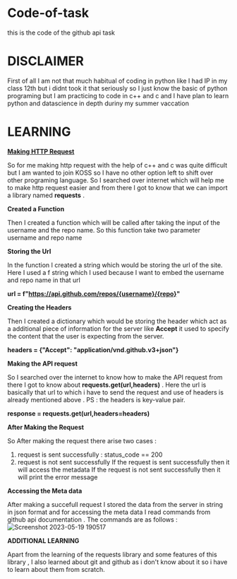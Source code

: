 # Code-of-task
this is the code of the github api task

# DISCLAIMER
First of all I am not that much habitual of coding in python like I had IP in my class 12th but i didnt took it that seriously so I just know the basic of python programing but I am practicing to code in c++ and c and I have plan to learn python and datascience in depth duriny my summer vaccation

# LEARNING 
**<u>Making HTTP Request</u>**

So for me making http request with the help of c++ and c was quite difficult but I am wanted to join KOSS so I have no other option left to shift over other programing language. So I searched over internet which will help me to make http request easier and from there I got to know that we can import a library named **requests** . 

**Created a Function**

Then I created a function which will be called after taking the input of the username and the repo name. So this function take two parameter username and repo name  

**Storing the Url** 

In the function I created a string which would be storing the url of the site. Here I used a f string which I used because I want to embed the username and repo name in that url

**url = f"https://api.github.com/repos/{username}/{repo}"**

**Creating the Headers**

Then I created a dictionary which would be storing the header which act as a additional piece of information for the server like **Accept** it used to specify the content that the user is expecting from the server.

**headers = {"Accept": "application/vnd.github.v3+json"}**

**Making the API request**

So I searched over the internet to know how to make the API request from there I got to know about **requests.get(url,headers)** . Here the url is basically that url to which i have to send the request and use of headers is already mentioned above . PS : the headers is key-value pair.

**response = requests.get(url,headers=headers)**

**After Making the Request** 

So After making the request there arise two cases :
1) request is sent successfully : status_code == 200
2) request is not sent successfully 
If the request is sent successfully then it will access the metadata
If the request is not sent successfully then it will print the error message

**Accessing the Meta data**

After making a succefull request I stored the data from the server in string in json format and for accessing the meta data I read commands from github api documentation . 
The commands are as follows : 
![Screenshot 2023-05-19 190517](https://github.com/Garvit1721/Code-of-task/assets/128980420/71664ac7-79a9-4211-94ce-70a9ff595fc3)

**ADDITIONAL LEARNING**

Apart from the learning of the requests library and some features of this library , I also learned about git and github as i don't know about it so i have to learn about them from scratch.




